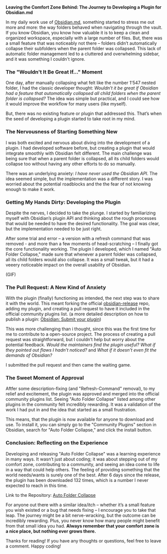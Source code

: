 **Leaving the Comfort Zone Behind: The Journey to Developing a Plugin for Obsidian.md**

In my daily work use of [Obsidian.md](https://obsidian.md/), something started to stress me out more and more: the way folders behaved when navigating through the vault. If you know Obsidian, you know how valuable it is to keep a clean and organized workspace, especially with a large number of files. But, there was a small feature that was noticeably not there – folders didn’t automatically collapse their subfolders when the parent folder was collapsed. This lack of automatic folder management led to a cluttered and overwhelming sidebar, and it was something I couldn't ignore.

### The "Wouldn't It Be Great If..." Moment

One day, after manually collapsing what felt like the number 1'547 nested folder, I had the classic developer thought: *Wouldn’t it be great if Obsidian had a feature that automatically collapsed all child folders when the parent folder is collapsed?* The idea was simple but practical, and I could see how it would improve the workflow for many users (like myself).

But, there was no existing feature or plugin that addressed this. That’s when the seed of developing a plugin started to take root in my mind.

### The Nervousness of Starting Something New

I was both excited and nervous about diving into the development of a plugin. I had developed software before, but creating a plugin that would integrate smoothly with Obsidian felt different. The main challenge was being sure that when a parent folder is collapsed, all its child folders would collapse too without having any other efforts to do so manually.

There was an underlying anxiety: *I have never used the Obsidian API*. The idea seemed simple, but the implementation was a different story. I was worried about the potential roadblocks and the the fear of not knowing enough to make it work.

### Getting My Hands Dirty: Developing the Plugin

Despite the nerves, I decided to take the plunge. I started by familiarizing myself with Obsidian’s plugin API and thinking about the rough processes that would be needed to have the desired functionality. The goal was clear, but the implementation needed to be just right.

After some trial and error – a version with a refresh command that was removed - and more than a few moments of head-scratching – I finally got the core functionality working. The plugin I developed, which I named "Auto Folder Collapse," made sure that whenever a parent folder was collapsed, all its child folders would also collapse. It was a small tweak, but it had a veeery noticeable impact on the overall usability of Obsidian.

(GIF)

### The Pull Request: A New Kind of Anxiety

With the plugin (finally) functioning as intended, the next step was to share it with the world. This meant forking the official [obsidian-release](https://github.com/obsidianmd/obsidian-releases) repo, adding my plugin, and creating a pull request to have it included in the official community plugins list.
(a more detailed description on how to publish a plugin: [Obsidian: Submit your plugin](https://docs.obsidian.md/Plugins/Releasing/Submit+your+plugin))

This was more challenging than i thought, since this was the first time for me to contribute to a open-source project. The process of creating a pull request was straightforward, but I couldn’t help but worry about the potential feedback. *Would the maintainers find the plugin useful?* *What if they pointed out flaws I hadn’t noticed?* and *What if it doesn’t even fit the demands of Obsidian?*

I submitted the pull request and then came the waiting game.

### The Sweet Moment of Approval

Aftfer some description-fixing (and "Refresh-Command" removal), to my relief and excitement, the plugin was approved and merged into the official community plugins list. Seeing "Auto Folder Collapse" listed among other plugins in the community felt incredibly rewarding. It was a validation of the work I had put in and the idea that started as a small frustration.

This means, that the plugin is now available for anyone to download and use. To install it, you can simply go to the "Community Plugins" section in Obsidian, search for "Auto Folder Collapse," and click the install button.

### Conclusion: Reflecting on the Experience

Developing and releasing "Auto Folder Collapse" was a learning experience in many ways. It wasn’t just about coding; it was about stepping out of my comfort zone, contributing to a community, and seeing an idea come to life in a way that could help others. The feeling of providing something that the world needs/wants is surely one of the best. After 6 days since the release, the plugin has been downloaded 132 times, which is a number I never expected to reach in this time.

Link to the Repository: [Auto Folder Collapse](https://github.com/DarioCasciato/obsidian-auto-folder-collapse)

For anyone out there with a similar idea/itch – whether it’s a small feature you wish existed or a bug that needs fixing – I encourage you to take that leap. The journey might be a bit nerve-wracking, but the outcome can be incredibly rewarding. Plus, you never know how many people might benefit from that small idea you had. **Always remember that your comfort zone is a nice place, but nothing ever grows there.**

Thanks for reading! If you have any thoughts or questions, feel free to leave a comment. Happy coding!
